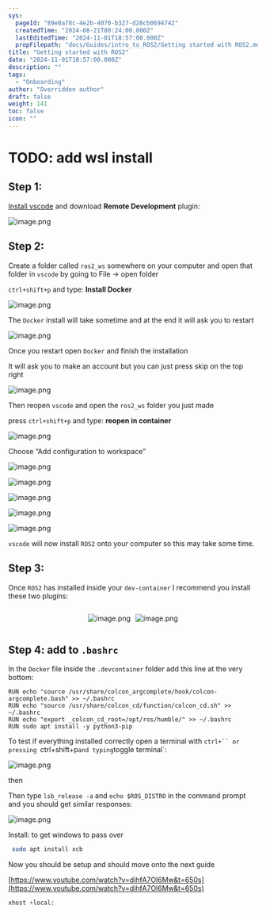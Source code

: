 ```yaml
---
sys:
  pageId: "89e0a78c-4e2b-4070-b327-d28cb0694742"
  createdTime: "2024-08-21T00:24:00.000Z"
  lastEditedTime: "2024-11-01T18:57:00.000Z"
  propFilepath: "docs/Guides/intro_to_ROS2/Getting started with ROS2.md"
title: "Getting started with ROS2"
date: "2024-11-01T18:57:00.000Z"
description: ""
tags:
  - "Onboarding"
author: "Overridden author"
draft: false
weight: 141
toc: false
icon: ""
---
```


# TODO: add wsl install

## Step 1:

[Install vscode](https://code.visualstudio.com/download) and download **Remote Development** plugin:

![image.png](https://prod-files-secure.s3.us-west-2.amazonaws.com/d518164a-d88e-44d1-a4ee-3adb3bd8bce0/efb52993-1881-4a40-b95e-6f020334f022/image.png?X-Amz-Algorithm=AWS4-HMAC-SHA256&X-Amz-Content-Sha256=UNSIGNED-PAYLOAD&X-Amz-Credential=ASIAZI2LB466RR2YMSWU%2F20250224%2Fus-west-2%2Fs3%2Faws4_request&X-Amz-Date=20250224T131726Z&X-Amz-Expires=3600&X-Amz-Security-Token=IQoJb3JpZ2luX2VjEPX%2F%2F%2F%2F%2F%2F%2F%2F%2F%2FwEaCXVzLXdlc3QtMiJGMEQCIFlOWNVbB7RB%2Fnkzxwdb%2ByFELQ%2BLubenUlwDe6VnPnnpAiBY5hRx3rGbwxh%2B%2Fh6k%2FF1Qj4ccyLExXmNRQHeeTIYNzCr%2FAwguEAAaDDYzNzQyMzE4MzgwNSIMPkImultQ9OhSYIUfKtwDZu1olvoiR8nyTWpvn8CnomnUmyZCq%2BV0OfJDkUOrqxGj2cfVTH%2BCfdivueZPPHRWe5986QBmT7moLiGrUT95V%2FwdA%2BVYpxP49cVTyxwJCVToj1K6MDhfxIG4SQ8Y%2FF1D9FasyT5Zz95Zi%2FqqyNFOi3TMxB6fJ9tZkGV1PIBY%2BJCnKixZJHBzG5p55l45HOCDVxM8sNZBZtSBQ%2Bi5rOYCfmR%2FjFQIcaqvHCowChIosABV2QW%2FC8ZWlUr5ANPYT4cfW%2BPVOx4nHA4R5aJpT7pBLblgQGU4vaWBPSkDKZC%2FqlALGIr0RzQSUbPNxMoKNRTx6zC24tM%2FOtvzGPh0ynyVEwBT3ivphC60SuBmPj2AYcWFwlOXhjtJ7VbhxOu89Cn4Is%2BDxme%2BJYIbv3N96QyGANsC2TfHmGbqfBcABifpKb41IAx%2FoWFEtmQSswerc1sE11ACmI2CnY%2FyAi70ePwQNEIOyvruPF3AIKhUiZC0NOs2CU1sF1xTSP67%2FehNVrbVsw49DZRwk911JKZw2eF%2BqlnX%2F976r2YKMCPQXy7cTFSHwuzqvtc4507GObgBzuj3m5LOEtexCVgEL5NDKqZJSuoHcGRZ5qylc6jfqHZK%2BRWsrTcRJWxS8Dy5pd8wptfxvQY6pgEySdHLhCxgGsKGbO%2FFuNRN9VwptM%2BrQUUwH7UMwZotcU0ZxrSFxPcuxU2rAmLnOplh4Mb2Cs5W3fbCd%2Fphxm57tsFfAMIWDAkRRn56rIryCflwI%2F4GdLiJJ2Q6tEmPR4htACiXpeZGRC60sH75mrbaWekPeU%2Bu3AgMEIDIb8BSiX2CDZFEG3r4bBW%2F%2BrGTScUcbqQ%2BBJGMi11TDwFc5ku9zajgiV4p&X-Amz-Signature=f658dd6163c282539787ea2209b9665a5fb0293c6eb8b554d6883da4dca52448&X-Amz-SignedHeaders=host&x-id=GetObject)

## Step 2:

Create a folder called `ros2_ws` somewhere on your computer and open that folder in `vscode` by going to File → open folder 

`ctrl+shift+p` and type: **Install Docker**

![image.png](https://prod-files-secure.s3.us-west-2.amazonaws.com/d518164a-d88e-44d1-a4ee-3adb3bd8bce0/2269dc0e-1cd5-47ff-bceb-c04ad9b2eab0/image.png?X-Amz-Algorithm=AWS4-HMAC-SHA256&X-Amz-Content-Sha256=UNSIGNED-PAYLOAD&X-Amz-Credential=ASIAZI2LB466RR2YMSWU%2F20250224%2Fus-west-2%2Fs3%2Faws4_request&X-Amz-Date=20250224T131726Z&X-Amz-Expires=3600&X-Amz-Security-Token=IQoJb3JpZ2luX2VjEPX%2F%2F%2F%2F%2F%2F%2F%2F%2F%2FwEaCXVzLXdlc3QtMiJGMEQCIFlOWNVbB7RB%2Fnkzxwdb%2ByFELQ%2BLubenUlwDe6VnPnnpAiBY5hRx3rGbwxh%2B%2Fh6k%2FF1Qj4ccyLExXmNRQHeeTIYNzCr%2FAwguEAAaDDYzNzQyMzE4MzgwNSIMPkImultQ9OhSYIUfKtwDZu1olvoiR8nyTWpvn8CnomnUmyZCq%2BV0OfJDkUOrqxGj2cfVTH%2BCfdivueZPPHRWe5986QBmT7moLiGrUT95V%2FwdA%2BVYpxP49cVTyxwJCVToj1K6MDhfxIG4SQ8Y%2FF1D9FasyT5Zz95Zi%2FqqyNFOi3TMxB6fJ9tZkGV1PIBY%2BJCnKixZJHBzG5p55l45HOCDVxM8sNZBZtSBQ%2Bi5rOYCfmR%2FjFQIcaqvHCowChIosABV2QW%2FC8ZWlUr5ANPYT4cfW%2BPVOx4nHA4R5aJpT7pBLblgQGU4vaWBPSkDKZC%2FqlALGIr0RzQSUbPNxMoKNRTx6zC24tM%2FOtvzGPh0ynyVEwBT3ivphC60SuBmPj2AYcWFwlOXhjtJ7VbhxOu89Cn4Is%2BDxme%2BJYIbv3N96QyGANsC2TfHmGbqfBcABifpKb41IAx%2FoWFEtmQSswerc1sE11ACmI2CnY%2FyAi70ePwQNEIOyvruPF3AIKhUiZC0NOs2CU1sF1xTSP67%2FehNVrbVsw49DZRwk911JKZw2eF%2BqlnX%2F976r2YKMCPQXy7cTFSHwuzqvtc4507GObgBzuj3m5LOEtexCVgEL5NDKqZJSuoHcGRZ5qylc6jfqHZK%2BRWsrTcRJWxS8Dy5pd8wptfxvQY6pgEySdHLhCxgGsKGbO%2FFuNRN9VwptM%2BrQUUwH7UMwZotcU0ZxrSFxPcuxU2rAmLnOplh4Mb2Cs5W3fbCd%2Fphxm57tsFfAMIWDAkRRn56rIryCflwI%2F4GdLiJJ2Q6tEmPR4htACiXpeZGRC60sH75mrbaWekPeU%2Bu3AgMEIDIb8BSiX2CDZFEG3r4bBW%2F%2BrGTScUcbqQ%2BBJGMi11TDwFc5ku9zajgiV4p&X-Amz-Signature=b100f25ae7f04f07ad4d32131066d19d90c0745e86e12c00a5632e2bbebdb666&X-Amz-SignedHeaders=host&x-id=GetObject)

The `Docker` install will take sometime and at the end it will ask you to restart

![image.png](https://prod-files-secure.s3.us-west-2.amazonaws.com/d518164a-d88e-44d1-a4ee-3adb3bd8bce0/ed233f78-be33-4b1f-b89c-9c346c0e961e/image.png?X-Amz-Algorithm=AWS4-HMAC-SHA256&X-Amz-Content-Sha256=UNSIGNED-PAYLOAD&X-Amz-Credential=ASIAZI2LB466RR2YMSWU%2F20250224%2Fus-west-2%2Fs3%2Faws4_request&X-Amz-Date=20250224T131726Z&X-Amz-Expires=3600&X-Amz-Security-Token=IQoJb3JpZ2luX2VjEPX%2F%2F%2F%2F%2F%2F%2F%2F%2F%2FwEaCXVzLXdlc3QtMiJGMEQCIFlOWNVbB7RB%2Fnkzxwdb%2ByFELQ%2BLubenUlwDe6VnPnnpAiBY5hRx3rGbwxh%2B%2Fh6k%2FF1Qj4ccyLExXmNRQHeeTIYNzCr%2FAwguEAAaDDYzNzQyMzE4MzgwNSIMPkImultQ9OhSYIUfKtwDZu1olvoiR8nyTWpvn8CnomnUmyZCq%2BV0OfJDkUOrqxGj2cfVTH%2BCfdivueZPPHRWe5986QBmT7moLiGrUT95V%2FwdA%2BVYpxP49cVTyxwJCVToj1K6MDhfxIG4SQ8Y%2FF1D9FasyT5Zz95Zi%2FqqyNFOi3TMxB6fJ9tZkGV1PIBY%2BJCnKixZJHBzG5p55l45HOCDVxM8sNZBZtSBQ%2Bi5rOYCfmR%2FjFQIcaqvHCowChIosABV2QW%2FC8ZWlUr5ANPYT4cfW%2BPVOx4nHA4R5aJpT7pBLblgQGU4vaWBPSkDKZC%2FqlALGIr0RzQSUbPNxMoKNRTx6zC24tM%2FOtvzGPh0ynyVEwBT3ivphC60SuBmPj2AYcWFwlOXhjtJ7VbhxOu89Cn4Is%2BDxme%2BJYIbv3N96QyGANsC2TfHmGbqfBcABifpKb41IAx%2FoWFEtmQSswerc1sE11ACmI2CnY%2FyAi70ePwQNEIOyvruPF3AIKhUiZC0NOs2CU1sF1xTSP67%2FehNVrbVsw49DZRwk911JKZw2eF%2BqlnX%2F976r2YKMCPQXy7cTFSHwuzqvtc4507GObgBzuj3m5LOEtexCVgEL5NDKqZJSuoHcGRZ5qylc6jfqHZK%2BRWsrTcRJWxS8Dy5pd8wptfxvQY6pgEySdHLhCxgGsKGbO%2FFuNRN9VwptM%2BrQUUwH7UMwZotcU0ZxrSFxPcuxU2rAmLnOplh4Mb2Cs5W3fbCd%2Fphxm57tsFfAMIWDAkRRn56rIryCflwI%2F4GdLiJJ2Q6tEmPR4htACiXpeZGRC60sH75mrbaWekPeU%2Bu3AgMEIDIb8BSiX2CDZFEG3r4bBW%2F%2BrGTScUcbqQ%2BBJGMi11TDwFc5ku9zajgiV4p&X-Amz-Signature=daa9b726a75af90d39a6fb37bb7a8ad90e9c51179eba6bf143da9c548e78f7db&X-Amz-SignedHeaders=host&x-id=GetObject)

Once you restart open `Docker` and finish the installation

It will ask you to make an account but you can just press skip on the top right

![image.png](https://prod-files-secure.s3.us-west-2.amazonaws.com/d518164a-d88e-44d1-a4ee-3adb3bd8bce0/21010ad9-1659-4fd9-9f59-9932a09b2a3d/image.png?X-Amz-Algorithm=AWS4-HMAC-SHA256&X-Amz-Content-Sha256=UNSIGNED-PAYLOAD&X-Amz-Credential=ASIAZI2LB466RR2YMSWU%2F20250224%2Fus-west-2%2Fs3%2Faws4_request&X-Amz-Date=20250224T131726Z&X-Amz-Expires=3600&X-Amz-Security-Token=IQoJb3JpZ2luX2VjEPX%2F%2F%2F%2F%2F%2F%2F%2F%2F%2FwEaCXVzLXdlc3QtMiJGMEQCIFlOWNVbB7RB%2Fnkzxwdb%2ByFELQ%2BLubenUlwDe6VnPnnpAiBY5hRx3rGbwxh%2B%2Fh6k%2FF1Qj4ccyLExXmNRQHeeTIYNzCr%2FAwguEAAaDDYzNzQyMzE4MzgwNSIMPkImultQ9OhSYIUfKtwDZu1olvoiR8nyTWpvn8CnomnUmyZCq%2BV0OfJDkUOrqxGj2cfVTH%2BCfdivueZPPHRWe5986QBmT7moLiGrUT95V%2FwdA%2BVYpxP49cVTyxwJCVToj1K6MDhfxIG4SQ8Y%2FF1D9FasyT5Zz95Zi%2FqqyNFOi3TMxB6fJ9tZkGV1PIBY%2BJCnKixZJHBzG5p55l45HOCDVxM8sNZBZtSBQ%2Bi5rOYCfmR%2FjFQIcaqvHCowChIosABV2QW%2FC8ZWlUr5ANPYT4cfW%2BPVOx4nHA4R5aJpT7pBLblgQGU4vaWBPSkDKZC%2FqlALGIr0RzQSUbPNxMoKNRTx6zC24tM%2FOtvzGPh0ynyVEwBT3ivphC60SuBmPj2AYcWFwlOXhjtJ7VbhxOu89Cn4Is%2BDxme%2BJYIbv3N96QyGANsC2TfHmGbqfBcABifpKb41IAx%2FoWFEtmQSswerc1sE11ACmI2CnY%2FyAi70ePwQNEIOyvruPF3AIKhUiZC0NOs2CU1sF1xTSP67%2FehNVrbVsw49DZRwk911JKZw2eF%2BqlnX%2F976r2YKMCPQXy7cTFSHwuzqvtc4507GObgBzuj3m5LOEtexCVgEL5NDKqZJSuoHcGRZ5qylc6jfqHZK%2BRWsrTcRJWxS8Dy5pd8wptfxvQY6pgEySdHLhCxgGsKGbO%2FFuNRN9VwptM%2BrQUUwH7UMwZotcU0ZxrSFxPcuxU2rAmLnOplh4Mb2Cs5W3fbCd%2Fphxm57tsFfAMIWDAkRRn56rIryCflwI%2F4GdLiJJ2Q6tEmPR4htACiXpeZGRC60sH75mrbaWekPeU%2Bu3AgMEIDIb8BSiX2CDZFEG3r4bBW%2F%2BrGTScUcbqQ%2BBJGMi11TDwFc5ku9zajgiV4p&X-Amz-Signature=37eb8c21733f042bd981c47230f1c9b843baf0d287fca30a59492279a6093da5&X-Amz-SignedHeaders=host&x-id=GetObject)

Then reopen `vscode` and open the `ros2_ws` folder you just made

press `ctrl+shift+p` and type: **reopen in container**

![image.png](https://prod-files-secure.s3.us-west-2.amazonaws.com/d518164a-d88e-44d1-a4ee-3adb3bd8bce0/4e93b8c2-41ad-488c-8095-c74205196118/image.png?X-Amz-Algorithm=AWS4-HMAC-SHA256&X-Amz-Content-Sha256=UNSIGNED-PAYLOAD&X-Amz-Credential=ASIAZI2LB466RR2YMSWU%2F20250224%2Fus-west-2%2Fs3%2Faws4_request&X-Amz-Date=20250224T131726Z&X-Amz-Expires=3600&X-Amz-Security-Token=IQoJb3JpZ2luX2VjEPX%2F%2F%2F%2F%2F%2F%2F%2F%2F%2FwEaCXVzLXdlc3QtMiJGMEQCIFlOWNVbB7RB%2Fnkzxwdb%2ByFELQ%2BLubenUlwDe6VnPnnpAiBY5hRx3rGbwxh%2B%2Fh6k%2FF1Qj4ccyLExXmNRQHeeTIYNzCr%2FAwguEAAaDDYzNzQyMzE4MzgwNSIMPkImultQ9OhSYIUfKtwDZu1olvoiR8nyTWpvn8CnomnUmyZCq%2BV0OfJDkUOrqxGj2cfVTH%2BCfdivueZPPHRWe5986QBmT7moLiGrUT95V%2FwdA%2BVYpxP49cVTyxwJCVToj1K6MDhfxIG4SQ8Y%2FF1D9FasyT5Zz95Zi%2FqqyNFOi3TMxB6fJ9tZkGV1PIBY%2BJCnKixZJHBzG5p55l45HOCDVxM8sNZBZtSBQ%2Bi5rOYCfmR%2FjFQIcaqvHCowChIosABV2QW%2FC8ZWlUr5ANPYT4cfW%2BPVOx4nHA4R5aJpT7pBLblgQGU4vaWBPSkDKZC%2FqlALGIr0RzQSUbPNxMoKNRTx6zC24tM%2FOtvzGPh0ynyVEwBT3ivphC60SuBmPj2AYcWFwlOXhjtJ7VbhxOu89Cn4Is%2BDxme%2BJYIbv3N96QyGANsC2TfHmGbqfBcABifpKb41IAx%2FoWFEtmQSswerc1sE11ACmI2CnY%2FyAi70ePwQNEIOyvruPF3AIKhUiZC0NOs2CU1sF1xTSP67%2FehNVrbVsw49DZRwk911JKZw2eF%2BqlnX%2F976r2YKMCPQXy7cTFSHwuzqvtc4507GObgBzuj3m5LOEtexCVgEL5NDKqZJSuoHcGRZ5qylc6jfqHZK%2BRWsrTcRJWxS8Dy5pd8wptfxvQY6pgEySdHLhCxgGsKGbO%2FFuNRN9VwptM%2BrQUUwH7UMwZotcU0ZxrSFxPcuxU2rAmLnOplh4Mb2Cs5W3fbCd%2Fphxm57tsFfAMIWDAkRRn56rIryCflwI%2F4GdLiJJ2Q6tEmPR4htACiXpeZGRC60sH75mrbaWekPeU%2Bu3AgMEIDIb8BSiX2CDZFEG3r4bBW%2F%2BrGTScUcbqQ%2BBJGMi11TDwFc5ku9zajgiV4p&X-Amz-Signature=b721b341b50e3cbdd2d41ede0172ba0dd8760e7f1632c2862d138d76c2a83332&X-Amz-SignedHeaders=host&x-id=GetObject)

Choose “Add configuration to workspace”

![image.png](https://prod-files-secure.s3.us-west-2.amazonaws.com/d518164a-d88e-44d1-a4ee-3adb3bd8bce0/9560b282-5060-4989-ba37-97e7b2c22476/image.png?X-Amz-Algorithm=AWS4-HMAC-SHA256&X-Amz-Content-Sha256=UNSIGNED-PAYLOAD&X-Amz-Credential=ASIAZI2LB466RR2YMSWU%2F20250224%2Fus-west-2%2Fs3%2Faws4_request&X-Amz-Date=20250224T131726Z&X-Amz-Expires=3600&X-Amz-Security-Token=IQoJb3JpZ2luX2VjEPX%2F%2F%2F%2F%2F%2F%2F%2F%2F%2FwEaCXVzLXdlc3QtMiJGMEQCIFlOWNVbB7RB%2Fnkzxwdb%2ByFELQ%2BLubenUlwDe6VnPnnpAiBY5hRx3rGbwxh%2B%2Fh6k%2FF1Qj4ccyLExXmNRQHeeTIYNzCr%2FAwguEAAaDDYzNzQyMzE4MzgwNSIMPkImultQ9OhSYIUfKtwDZu1olvoiR8nyTWpvn8CnomnUmyZCq%2BV0OfJDkUOrqxGj2cfVTH%2BCfdivueZPPHRWe5986QBmT7moLiGrUT95V%2FwdA%2BVYpxP49cVTyxwJCVToj1K6MDhfxIG4SQ8Y%2FF1D9FasyT5Zz95Zi%2FqqyNFOi3TMxB6fJ9tZkGV1PIBY%2BJCnKixZJHBzG5p55l45HOCDVxM8sNZBZtSBQ%2Bi5rOYCfmR%2FjFQIcaqvHCowChIosABV2QW%2FC8ZWlUr5ANPYT4cfW%2BPVOx4nHA4R5aJpT7pBLblgQGU4vaWBPSkDKZC%2FqlALGIr0RzQSUbPNxMoKNRTx6zC24tM%2FOtvzGPh0ynyVEwBT3ivphC60SuBmPj2AYcWFwlOXhjtJ7VbhxOu89Cn4Is%2BDxme%2BJYIbv3N96QyGANsC2TfHmGbqfBcABifpKb41IAx%2FoWFEtmQSswerc1sE11ACmI2CnY%2FyAi70ePwQNEIOyvruPF3AIKhUiZC0NOs2CU1sF1xTSP67%2FehNVrbVsw49DZRwk911JKZw2eF%2BqlnX%2F976r2YKMCPQXy7cTFSHwuzqvtc4507GObgBzuj3m5LOEtexCVgEL5NDKqZJSuoHcGRZ5qylc6jfqHZK%2BRWsrTcRJWxS8Dy5pd8wptfxvQY6pgEySdHLhCxgGsKGbO%2FFuNRN9VwptM%2BrQUUwH7UMwZotcU0ZxrSFxPcuxU2rAmLnOplh4Mb2Cs5W3fbCd%2Fphxm57tsFfAMIWDAkRRn56rIryCflwI%2F4GdLiJJ2Q6tEmPR4htACiXpeZGRC60sH75mrbaWekPeU%2Bu3AgMEIDIb8BSiX2CDZFEG3r4bBW%2F%2BrGTScUcbqQ%2BBJGMi11TDwFc5ku9zajgiV4p&X-Amz-Signature=5dd567d131a9462489775ca6b13c062f9dd1a4d89236f481884683d28c88dfcf&X-Amz-SignedHeaders=host&x-id=GetObject)

![image.png](https://prod-files-secure.s3.us-west-2.amazonaws.com/d518164a-d88e-44d1-a4ee-3adb3bd8bce0/2ee63f81-886b-48e8-a553-dc6e5eac99e4/image.png?X-Amz-Algorithm=AWS4-HMAC-SHA256&X-Amz-Content-Sha256=UNSIGNED-PAYLOAD&X-Amz-Credential=ASIAZI2LB466RR2YMSWU%2F20250224%2Fus-west-2%2Fs3%2Faws4_request&X-Amz-Date=20250224T131726Z&X-Amz-Expires=3600&X-Amz-Security-Token=IQoJb3JpZ2luX2VjEPX%2F%2F%2F%2F%2F%2F%2F%2F%2F%2FwEaCXVzLXdlc3QtMiJGMEQCIFlOWNVbB7RB%2Fnkzxwdb%2ByFELQ%2BLubenUlwDe6VnPnnpAiBY5hRx3rGbwxh%2B%2Fh6k%2FF1Qj4ccyLExXmNRQHeeTIYNzCr%2FAwguEAAaDDYzNzQyMzE4MzgwNSIMPkImultQ9OhSYIUfKtwDZu1olvoiR8nyTWpvn8CnomnUmyZCq%2BV0OfJDkUOrqxGj2cfVTH%2BCfdivueZPPHRWe5986QBmT7moLiGrUT95V%2FwdA%2BVYpxP49cVTyxwJCVToj1K6MDhfxIG4SQ8Y%2FF1D9FasyT5Zz95Zi%2FqqyNFOi3TMxB6fJ9tZkGV1PIBY%2BJCnKixZJHBzG5p55l45HOCDVxM8sNZBZtSBQ%2Bi5rOYCfmR%2FjFQIcaqvHCowChIosABV2QW%2FC8ZWlUr5ANPYT4cfW%2BPVOx4nHA4R5aJpT7pBLblgQGU4vaWBPSkDKZC%2FqlALGIr0RzQSUbPNxMoKNRTx6zC24tM%2FOtvzGPh0ynyVEwBT3ivphC60SuBmPj2AYcWFwlOXhjtJ7VbhxOu89Cn4Is%2BDxme%2BJYIbv3N96QyGANsC2TfHmGbqfBcABifpKb41IAx%2FoWFEtmQSswerc1sE11ACmI2CnY%2FyAi70ePwQNEIOyvruPF3AIKhUiZC0NOs2CU1sF1xTSP67%2FehNVrbVsw49DZRwk911JKZw2eF%2BqlnX%2F976r2YKMCPQXy7cTFSHwuzqvtc4507GObgBzuj3m5LOEtexCVgEL5NDKqZJSuoHcGRZ5qylc6jfqHZK%2BRWsrTcRJWxS8Dy5pd8wptfxvQY6pgEySdHLhCxgGsKGbO%2FFuNRN9VwptM%2BrQUUwH7UMwZotcU0ZxrSFxPcuxU2rAmLnOplh4Mb2Cs5W3fbCd%2Fphxm57tsFfAMIWDAkRRn56rIryCflwI%2F4GdLiJJ2Q6tEmPR4htACiXpeZGRC60sH75mrbaWekPeU%2Bu3AgMEIDIb8BSiX2CDZFEG3r4bBW%2F%2BrGTScUcbqQ%2BBJGMi11TDwFc5ku9zajgiV4p&X-Amz-Signature=5310b2632f67cc1a672d876cf70297a9f4f1ccffb1e2e64af89d41b1d3ca1343&X-Amz-SignedHeaders=host&x-id=GetObject)

![image.png](https://prod-files-secure.s3.us-west-2.amazonaws.com/d518164a-d88e-44d1-a4ee-3adb3bd8bce0/ae1580b2-b048-407e-aed9-b584224a7a04/image.png?X-Amz-Algorithm=AWS4-HMAC-SHA256&X-Amz-Content-Sha256=UNSIGNED-PAYLOAD&X-Amz-Credential=ASIAZI2LB466RR2YMSWU%2F20250224%2Fus-west-2%2Fs3%2Faws4_request&X-Amz-Date=20250224T131726Z&X-Amz-Expires=3600&X-Amz-Security-Token=IQoJb3JpZ2luX2VjEPX%2F%2F%2F%2F%2F%2F%2F%2F%2F%2FwEaCXVzLXdlc3QtMiJGMEQCIFlOWNVbB7RB%2Fnkzxwdb%2ByFELQ%2BLubenUlwDe6VnPnnpAiBY5hRx3rGbwxh%2B%2Fh6k%2FF1Qj4ccyLExXmNRQHeeTIYNzCr%2FAwguEAAaDDYzNzQyMzE4MzgwNSIMPkImultQ9OhSYIUfKtwDZu1olvoiR8nyTWpvn8CnomnUmyZCq%2BV0OfJDkUOrqxGj2cfVTH%2BCfdivueZPPHRWe5986QBmT7moLiGrUT95V%2FwdA%2BVYpxP49cVTyxwJCVToj1K6MDhfxIG4SQ8Y%2FF1D9FasyT5Zz95Zi%2FqqyNFOi3TMxB6fJ9tZkGV1PIBY%2BJCnKixZJHBzG5p55l45HOCDVxM8sNZBZtSBQ%2Bi5rOYCfmR%2FjFQIcaqvHCowChIosABV2QW%2FC8ZWlUr5ANPYT4cfW%2BPVOx4nHA4R5aJpT7pBLblgQGU4vaWBPSkDKZC%2FqlALGIr0RzQSUbPNxMoKNRTx6zC24tM%2FOtvzGPh0ynyVEwBT3ivphC60SuBmPj2AYcWFwlOXhjtJ7VbhxOu89Cn4Is%2BDxme%2BJYIbv3N96QyGANsC2TfHmGbqfBcABifpKb41IAx%2FoWFEtmQSswerc1sE11ACmI2CnY%2FyAi70ePwQNEIOyvruPF3AIKhUiZC0NOs2CU1sF1xTSP67%2FehNVrbVsw49DZRwk911JKZw2eF%2BqlnX%2F976r2YKMCPQXy7cTFSHwuzqvtc4507GObgBzuj3m5LOEtexCVgEL5NDKqZJSuoHcGRZ5qylc6jfqHZK%2BRWsrTcRJWxS8Dy5pd8wptfxvQY6pgEySdHLhCxgGsKGbO%2FFuNRN9VwptM%2BrQUUwH7UMwZotcU0ZxrSFxPcuxU2rAmLnOplh4Mb2Cs5W3fbCd%2Fphxm57tsFfAMIWDAkRRn56rIryCflwI%2F4GdLiJJ2Q6tEmPR4htACiXpeZGRC60sH75mrbaWekPeU%2Bu3AgMEIDIb8BSiX2CDZFEG3r4bBW%2F%2BrGTScUcbqQ%2BBJGMi11TDwFc5ku9zajgiV4p&X-Amz-Signature=398494c712a609a3dce053abcae340299824acddeee64895beaa53eea763b161&X-Amz-SignedHeaders=host&x-id=GetObject)

![image.png](https://prod-files-secure.s3.us-west-2.amazonaws.com/d518164a-d88e-44d1-a4ee-3adb3bd8bce0/53255b28-f75e-430f-b9e3-c0ac8577e42b/image.png?X-Amz-Algorithm=AWS4-HMAC-SHA256&X-Amz-Content-Sha256=UNSIGNED-PAYLOAD&X-Amz-Credential=ASIAZI2LB466RR2YMSWU%2F20250224%2Fus-west-2%2Fs3%2Faws4_request&X-Amz-Date=20250224T131726Z&X-Amz-Expires=3600&X-Amz-Security-Token=IQoJb3JpZ2luX2VjEPX%2F%2F%2F%2F%2F%2F%2F%2F%2F%2FwEaCXVzLXdlc3QtMiJGMEQCIFlOWNVbB7RB%2Fnkzxwdb%2ByFELQ%2BLubenUlwDe6VnPnnpAiBY5hRx3rGbwxh%2B%2Fh6k%2FF1Qj4ccyLExXmNRQHeeTIYNzCr%2FAwguEAAaDDYzNzQyMzE4MzgwNSIMPkImultQ9OhSYIUfKtwDZu1olvoiR8nyTWpvn8CnomnUmyZCq%2BV0OfJDkUOrqxGj2cfVTH%2BCfdivueZPPHRWe5986QBmT7moLiGrUT95V%2FwdA%2BVYpxP49cVTyxwJCVToj1K6MDhfxIG4SQ8Y%2FF1D9FasyT5Zz95Zi%2FqqyNFOi3TMxB6fJ9tZkGV1PIBY%2BJCnKixZJHBzG5p55l45HOCDVxM8sNZBZtSBQ%2Bi5rOYCfmR%2FjFQIcaqvHCowChIosABV2QW%2FC8ZWlUr5ANPYT4cfW%2BPVOx4nHA4R5aJpT7pBLblgQGU4vaWBPSkDKZC%2FqlALGIr0RzQSUbPNxMoKNRTx6zC24tM%2FOtvzGPh0ynyVEwBT3ivphC60SuBmPj2AYcWFwlOXhjtJ7VbhxOu89Cn4Is%2BDxme%2BJYIbv3N96QyGANsC2TfHmGbqfBcABifpKb41IAx%2FoWFEtmQSswerc1sE11ACmI2CnY%2FyAi70ePwQNEIOyvruPF3AIKhUiZC0NOs2CU1sF1xTSP67%2FehNVrbVsw49DZRwk911JKZw2eF%2BqlnX%2F976r2YKMCPQXy7cTFSHwuzqvtc4507GObgBzuj3m5LOEtexCVgEL5NDKqZJSuoHcGRZ5qylc6jfqHZK%2BRWsrTcRJWxS8Dy5pd8wptfxvQY6pgEySdHLhCxgGsKGbO%2FFuNRN9VwptM%2BrQUUwH7UMwZotcU0ZxrSFxPcuxU2rAmLnOplh4Mb2Cs5W3fbCd%2Fphxm57tsFfAMIWDAkRRn56rIryCflwI%2F4GdLiJJ2Q6tEmPR4htACiXpeZGRC60sH75mrbaWekPeU%2Bu3AgMEIDIb8BSiX2CDZFEG3r4bBW%2F%2BrGTScUcbqQ%2BBJGMi11TDwFc5ku9zajgiV4p&X-Amz-Signature=278182423b0b7e05aaf4300c6f0b3a6244174e747b286d9f647ec6806be4996e&X-Amz-SignedHeaders=host&x-id=GetObject)

![image.png](https://prod-files-secure.s3.us-west-2.amazonaws.com/d518164a-d88e-44d1-a4ee-3adb3bd8bce0/7c562767-5af9-4ffb-97d1-327bcdf4ee00/image.png?X-Amz-Algorithm=AWS4-HMAC-SHA256&X-Amz-Content-Sha256=UNSIGNED-PAYLOAD&X-Amz-Credential=ASIAZI2LB466RR2YMSWU%2F20250224%2Fus-west-2%2Fs3%2Faws4_request&X-Amz-Date=20250224T131726Z&X-Amz-Expires=3600&X-Amz-Security-Token=IQoJb3JpZ2luX2VjEPX%2F%2F%2F%2F%2F%2F%2F%2F%2F%2FwEaCXVzLXdlc3QtMiJGMEQCIFlOWNVbB7RB%2Fnkzxwdb%2ByFELQ%2BLubenUlwDe6VnPnnpAiBY5hRx3rGbwxh%2B%2Fh6k%2FF1Qj4ccyLExXmNRQHeeTIYNzCr%2FAwguEAAaDDYzNzQyMzE4MzgwNSIMPkImultQ9OhSYIUfKtwDZu1olvoiR8nyTWpvn8CnomnUmyZCq%2BV0OfJDkUOrqxGj2cfVTH%2BCfdivueZPPHRWe5986QBmT7moLiGrUT95V%2FwdA%2BVYpxP49cVTyxwJCVToj1K6MDhfxIG4SQ8Y%2FF1D9FasyT5Zz95Zi%2FqqyNFOi3TMxB6fJ9tZkGV1PIBY%2BJCnKixZJHBzG5p55l45HOCDVxM8sNZBZtSBQ%2Bi5rOYCfmR%2FjFQIcaqvHCowChIosABV2QW%2FC8ZWlUr5ANPYT4cfW%2BPVOx4nHA4R5aJpT7pBLblgQGU4vaWBPSkDKZC%2FqlALGIr0RzQSUbPNxMoKNRTx6zC24tM%2FOtvzGPh0ynyVEwBT3ivphC60SuBmPj2AYcWFwlOXhjtJ7VbhxOu89Cn4Is%2BDxme%2BJYIbv3N96QyGANsC2TfHmGbqfBcABifpKb41IAx%2FoWFEtmQSswerc1sE11ACmI2CnY%2FyAi70ePwQNEIOyvruPF3AIKhUiZC0NOs2CU1sF1xTSP67%2FehNVrbVsw49DZRwk911JKZw2eF%2BqlnX%2F976r2YKMCPQXy7cTFSHwuzqvtc4507GObgBzuj3m5LOEtexCVgEL5NDKqZJSuoHcGRZ5qylc6jfqHZK%2BRWsrTcRJWxS8Dy5pd8wptfxvQY6pgEySdHLhCxgGsKGbO%2FFuNRN9VwptM%2BrQUUwH7UMwZotcU0ZxrSFxPcuxU2rAmLnOplh4Mb2Cs5W3fbCd%2Fphxm57tsFfAMIWDAkRRn56rIryCflwI%2F4GdLiJJ2Q6tEmPR4htACiXpeZGRC60sH75mrbaWekPeU%2Bu3AgMEIDIb8BSiX2CDZFEG3r4bBW%2F%2BrGTScUcbqQ%2BBJGMi11TDwFc5ku9zajgiV4p&X-Amz-Signature=87d13829d53eb0decf670e5c1aad877b51e7a3c2259a5c97b08ef83c189ae888&X-Amz-SignedHeaders=host&x-id=GetObject)

`vscode` will now install `ROS2` onto your computer so this may take some time.

## Step 3:

Once `ROS2` has installed inside your `dev-container` I recommend you install these two plugins:

<div style="display: flex;flex-direction: row; column-gap:10px; max-width: 630px;justify-content: center;">
<div>

![image.png](https://prod-files-secure.s3.us-west-2.amazonaws.com/d518164a-d88e-44d1-a4ee-3adb3bd8bce0/3fc3d550-5a54-4ba1-ba6b-faa01cdb7369/image.png?X-Amz-Algorithm=AWS4-HMAC-SHA256&X-Amz-Content-Sha256=UNSIGNED-PAYLOAD&X-Amz-Credential=ASIAZI2LB4666BQHEEWB%2F20250224%2Fus-west-2%2Fs3%2Faws4_request&X-Amz-Date=20250224T131735Z&X-Amz-Expires=3600&X-Amz-Security-Token=IQoJb3JpZ2luX2VjEPX%2F%2F%2F%2F%2F%2F%2F%2F%2F%2FwEaCXVzLXdlc3QtMiJGMEQCIHJgte0uXbTOahfj9WQOvnpvRG%2BQiJzO3GqN8f2q17%2BKAiBd73Kkz1%2BWGLrQRDM%2FTXJPVlCPcWArN02EvI7JoVzusCr%2FAwguEAAaDDYzNzQyMzE4MzgwNSIM0wS9qvoXhzi%2B9Y0mKtwDpoCZdKPSndv5pPqxCCFs%2FQVjTzXqkCHZInVggyxntoovG0Goi4h7elOkF4oPDnbgP26YJzlnW5n2mLchjaGLk0iMWykyB5KYYTb5%2B3Sn1M4twcgjTq2KCs0nE%2Fdo%2FLcOo5pZ%2BQNDMgF8Vrgt6Q8jAIqm9j7VjGi1M0lmUSUK4aCMPZO7Z%2Bi9RCZIbxhcNLbLv%2F980e7Iw%2FMe9j4sNqOeGH5kRHaIALHvom8LwN%2BJ20OYN7q%2BqPEwixktwTbEjO4OJBPQOx9qqfDG4XVfMWjmW02cBTgL6IY9ps2UiyGa0u9sFbsqFhuGNA%2BvGlL%2BB7lKFAShZMNdRZlpoHt6hiYycYSt4YLyVCLCBFqOutla747fassQwnfMsSub%2BGcNn2a1ITc1AyjUYpueryz%2FeTN85kdxXg0KSspAUlDR2Hx73c%2Fb5KL%2BwRnXMpQO%2BDxi2OPlyjApYaDVFXUvcK5Gb6RiDoQguHt%2BY7xfBiQ4yedbpHGbXPc0avo%2BRKNloMvLTR8wKITz5iFIVsEWLa07fKdbLri%2Fn15hMBSNqd772d3xkN6mwlmmjZSxZaSUmAs9MerDNim6vIu5x6SdgfCemo2grgKGR3xm4DUbFNltx%2F%2FucWSCTUBJY4Dnd8kx3cUwqtbxvQY6pgEqhAiwWirJ49ewh0yNTC1GXJRPVp993FbL9mTzRG7HvSfGtitQku8cE%2BtV1k5NeQgbQ0rnfPM4ZlMVKgLea7LGTWI6O4agH%2F27bnG2eu2nUq698ttoAYaM9VcCxe9KmyAq24Ua9DfFhqDJLbwpEX9v8tCfLBX6KU32ZvP4ooNQ3hEUtTLcshDcBlkE2Q%2Fl%2BboJTzdYb5ZiY2RAEN%2F9d7dhtca7Ryl2&X-Amz-Signature=2defd705f5728852edccac95dfa8ad70742c20cc6172b7b1e001dacf03561a66&X-Amz-SignedHeaders=host&x-id=GetObject)

</div>
<div>

![image.png](https://prod-files-secure.s3.us-west-2.amazonaws.com/d518164a-d88e-44d1-a4ee-3adb3bd8bce0/d994cc66-13c2-4093-a5a3-f84cf4601a82/image.png?X-Amz-Algorithm=AWS4-HMAC-SHA256&X-Amz-Content-Sha256=UNSIGNED-PAYLOAD&X-Amz-Credential=ASIAZI2LB466TFZRUVJ5%2F20250224%2Fus-west-2%2Fs3%2Faws4_request&X-Amz-Date=20250224T131738Z&X-Amz-Expires=3600&X-Amz-Security-Token=IQoJb3JpZ2luX2VjEPX%2F%2F%2F%2F%2F%2F%2F%2F%2F%2FwEaCXVzLXdlc3QtMiJHMEUCIQDcFeV5oN3jN55bewk2xO%2FA3i4eGqgJHw341oRe69YlnAIgMRJbTiLv39E4Mk1iyReWEZAlj0x8tHSUzuDJ71hScPgq%2FwMILhAAGgw2Mzc0MjMxODM4MDUiDCjvK9Ygh%2Bo7nXloaSrcA8hTaxHcoFiF26qjkA1Hono1%2BywR8t%2BMQ5RBPjFTQ5aBfqt26hWFbjSS8p3CuzzmxsWYpmvHa3k77gDDxSqQTd6K5x6WUHfxT8s5ZdoX1x%2BbD89wRy4hm%2Fh0ocUFja7GZ4rrxpSClolv6BuRWk9SnVNLfZTHi%2FSVTE%2FIRdCoMxicwjMXFoyK%2BNylvsikYpg1okZdoDnmE33BLI%2BLDHJDL%2FC4TC14fpxrXzhaiGCCy2OJsuKWNcwC46IgEwnW8sPeoR1%2Fp003QD6am1TPnQlaBweh5LESNiaTXQVUAZBzdhU24fR3bNqB5Zx45N21Qg3mvQs9JCoIXSwt8%2FfSn4UjVqVg00P2YbxQQdhMPu%2BBPccFXLGeBQ%2Bik8EKuULInke%2FOKKUv6%2F5%2FgwnfUbtkzXJ4O3xlcV2weEr1Ttg%2FI%2BMPvvRvfr674FUq5Raf7vDYlRctfCHIRDoH2UrS6dhx76MMq6J3BpX8ClcDzORs%2FtKiDuNZCY6NfcDOZW1G5Ul1Pm6qg57Gb7fPv4G7enn76VyDEBCVW4Yujn%2FYVPfsfrn2J98zm0CHyWTTbBSj%2FOC62HpCCkztYULJ0isD2bmmIgc%2BOYYBi7a1234kKqEg9Mh%2BwEyztDrn0ELzFhfxN11MKjX8b0GOqUBfnRRvnT5a5XvJpkBZqn4Z6jChqQwvKDc1BhlCzORFnMbTk8jkK0A0vsoqhfrq29T49J%2BaHLnJbthVc8anJ9UFsW7x2jn4u7XCvENg2PK3SQ%2B0%2Ff1z2X8a8u55%2BsMmZcK3RsqFCmR%2BE1vhwqSf3EAB%2FiwQdGzFUaS4tXiH8lNVkl70LGFSF7Vu0Yi8cwsOrJx%2Bg7AS8HMbMb6E5sjgRsSEFefeUxw&X-Amz-Signature=0ec3afc8f7a9d73d6edd334e72bb80b4703e906c22fb14eb1e6b2bccc4dd953b&X-Amz-SignedHeaders=host&x-id=GetObject)

</div>
</div>

## Step 4: add to `.bashrc`

In the `Docker` file inside the `.devcontainer` folder add this line at the very bottom: 

```docker
RUN echo "source /usr/share/colcon_argcomplete/hook/colcon-argcomplete.bash" >> ~/.bashrc
RUN echo "source /usr/share/colcon_cd/function/colcon_cd.sh" >> ~/.bashrc
RUN echo "export _colcon_cd_root=/opt/ros/humble/" >> ~/.bashrc
RUN sudo apt install -y python3-pip 
```

To test if everything installed correctly open a terminal with `ctrl+`` or pressing `ctrl+shift+p` and typing `toggle terminal`:

![image.png](https://prod-files-secure.s3.us-west-2.amazonaws.com/d518164a-d88e-44d1-a4ee-3adb3bd8bce0/6a4943d8-b04e-4c02-9a58-775f3384d1a5/image.png?X-Amz-Algorithm=AWS4-HMAC-SHA256&X-Amz-Content-Sha256=UNSIGNED-PAYLOAD&X-Amz-Credential=ASIAZI2LB466RR2YMSWU%2F20250224%2Fus-west-2%2Fs3%2Faws4_request&X-Amz-Date=20250224T131726Z&X-Amz-Expires=3600&X-Amz-Security-Token=IQoJb3JpZ2luX2VjEPX%2F%2F%2F%2F%2F%2F%2F%2F%2F%2FwEaCXVzLXdlc3QtMiJGMEQCIFlOWNVbB7RB%2Fnkzxwdb%2ByFELQ%2BLubenUlwDe6VnPnnpAiBY5hRx3rGbwxh%2B%2Fh6k%2FF1Qj4ccyLExXmNRQHeeTIYNzCr%2FAwguEAAaDDYzNzQyMzE4MzgwNSIMPkImultQ9OhSYIUfKtwDZu1olvoiR8nyTWpvn8CnomnUmyZCq%2BV0OfJDkUOrqxGj2cfVTH%2BCfdivueZPPHRWe5986QBmT7moLiGrUT95V%2FwdA%2BVYpxP49cVTyxwJCVToj1K6MDhfxIG4SQ8Y%2FF1D9FasyT5Zz95Zi%2FqqyNFOi3TMxB6fJ9tZkGV1PIBY%2BJCnKixZJHBzG5p55l45HOCDVxM8sNZBZtSBQ%2Bi5rOYCfmR%2FjFQIcaqvHCowChIosABV2QW%2FC8ZWlUr5ANPYT4cfW%2BPVOx4nHA4R5aJpT7pBLblgQGU4vaWBPSkDKZC%2FqlALGIr0RzQSUbPNxMoKNRTx6zC24tM%2FOtvzGPh0ynyVEwBT3ivphC60SuBmPj2AYcWFwlOXhjtJ7VbhxOu89Cn4Is%2BDxme%2BJYIbv3N96QyGANsC2TfHmGbqfBcABifpKb41IAx%2FoWFEtmQSswerc1sE11ACmI2CnY%2FyAi70ePwQNEIOyvruPF3AIKhUiZC0NOs2CU1sF1xTSP67%2FehNVrbVsw49DZRwk911JKZw2eF%2BqlnX%2F976r2YKMCPQXy7cTFSHwuzqvtc4507GObgBzuj3m5LOEtexCVgEL5NDKqZJSuoHcGRZ5qylc6jfqHZK%2BRWsrTcRJWxS8Dy5pd8wptfxvQY6pgEySdHLhCxgGsKGbO%2FFuNRN9VwptM%2BrQUUwH7UMwZotcU0ZxrSFxPcuxU2rAmLnOplh4Mb2Cs5W3fbCd%2Fphxm57tsFfAMIWDAkRRn56rIryCflwI%2F4GdLiJJ2Q6tEmPR4htACiXpeZGRC60sH75mrbaWekPeU%2Bu3AgMEIDIb8BSiX2CDZFEG3r4bBW%2F%2BrGTScUcbqQ%2BBJGMi11TDwFc5ku9zajgiV4p&X-Amz-Signature=b11d99f5c2cc831032ac9ca81d99c1befeda7f4922d6570aa1974ec26bd4e055&X-Amz-SignedHeaders=host&x-id=GetObject)

then 

Then type `lsb_release -a` and `echo $ROS_DISTRO` in the command prompt and you should get similar responses:

![image.png](https://prod-files-secure.s3.us-west-2.amazonaws.com/d518164a-d88e-44d1-a4ee-3adb3bd8bce0/3e635dec-a805-4e85-8b9e-d000e5b71a4e/image.png?X-Amz-Algorithm=AWS4-HMAC-SHA256&X-Amz-Content-Sha256=UNSIGNED-PAYLOAD&X-Amz-Credential=ASIAZI2LB466RR2YMSWU%2F20250224%2Fus-west-2%2Fs3%2Faws4_request&X-Amz-Date=20250224T131726Z&X-Amz-Expires=3600&X-Amz-Security-Token=IQoJb3JpZ2luX2VjEPX%2F%2F%2F%2F%2F%2F%2F%2F%2F%2FwEaCXVzLXdlc3QtMiJGMEQCIFlOWNVbB7RB%2Fnkzxwdb%2ByFELQ%2BLubenUlwDe6VnPnnpAiBY5hRx3rGbwxh%2B%2Fh6k%2FF1Qj4ccyLExXmNRQHeeTIYNzCr%2FAwguEAAaDDYzNzQyMzE4MzgwNSIMPkImultQ9OhSYIUfKtwDZu1olvoiR8nyTWpvn8CnomnUmyZCq%2BV0OfJDkUOrqxGj2cfVTH%2BCfdivueZPPHRWe5986QBmT7moLiGrUT95V%2FwdA%2BVYpxP49cVTyxwJCVToj1K6MDhfxIG4SQ8Y%2FF1D9FasyT5Zz95Zi%2FqqyNFOi3TMxB6fJ9tZkGV1PIBY%2BJCnKixZJHBzG5p55l45HOCDVxM8sNZBZtSBQ%2Bi5rOYCfmR%2FjFQIcaqvHCowChIosABV2QW%2FC8ZWlUr5ANPYT4cfW%2BPVOx4nHA4R5aJpT7pBLblgQGU4vaWBPSkDKZC%2FqlALGIr0RzQSUbPNxMoKNRTx6zC24tM%2FOtvzGPh0ynyVEwBT3ivphC60SuBmPj2AYcWFwlOXhjtJ7VbhxOu89Cn4Is%2BDxme%2BJYIbv3N96QyGANsC2TfHmGbqfBcABifpKb41IAx%2FoWFEtmQSswerc1sE11ACmI2CnY%2FyAi70ePwQNEIOyvruPF3AIKhUiZC0NOs2CU1sF1xTSP67%2FehNVrbVsw49DZRwk911JKZw2eF%2BqlnX%2F976r2YKMCPQXy7cTFSHwuzqvtc4507GObgBzuj3m5LOEtexCVgEL5NDKqZJSuoHcGRZ5qylc6jfqHZK%2BRWsrTcRJWxS8Dy5pd8wptfxvQY6pgEySdHLhCxgGsKGbO%2FFuNRN9VwptM%2BrQUUwH7UMwZotcU0ZxrSFxPcuxU2rAmLnOplh4Mb2Cs5W3fbCd%2Fphxm57tsFfAMIWDAkRRn56rIryCflwI%2F4GdLiJJ2Q6tEmPR4htACiXpeZGRC60sH75mrbaWekPeU%2Bu3AgMEIDIb8BSiX2CDZFEG3r4bBW%2F%2BrGTScUcbqQ%2BBJGMi11TDwFc5ku9zajgiV4p&X-Amz-Signature=73afd1d471843130f91c13e58c5c480f475bc2aa6235d633f416c0666c796cba&X-Amz-SignedHeaders=host&x-id=GetObject)

Install:  to get windows to pass over

```bash
 sudo apt install xcb
```

Now you should be setup and should move onto the next guide 

[https://www.youtube.com/watch?v=dihfA7Ol6Mw&t=650s](https://www.youtube.com/watch?v=dihfA7Ol6Mw&t=650s)

```python
xhost +local:
```
